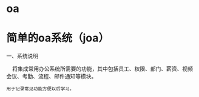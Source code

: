 # oa

# 简单的oa系统（joa）

一、系统说明

    将集成常用办公系统所需要的功能，其中包括员工、权限、部门、薪资、视频会议、考勤、流程、邮件通知等模块。
    
    用于记录常见功能方便以后学习。
